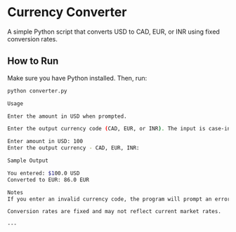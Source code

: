 # Currency Converter

A simple Python script that converts USD to CAD, EUR, or INR using fixed conversion rates.

## How to Run

Make sure you have Python installed. Then, run:

```bash
python converter.py

Usage

Enter the amount in USD when prompted.

Enter the output currency code (CAD, EUR, or INR). The input is case-insensitive.

Enter amount in USD: 100
Enter the output currency - CAD, EUR, INR: 

Sample Output

You entered: $100.0 USD
Converted to EUR: 86.0 EUR

Notes
If you enter an invalid currency code, the program will prompt an error.

Conversion rates are fixed and may not reflect current market rates.

---